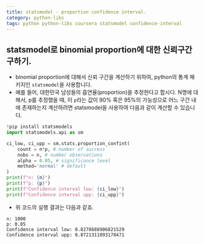 ```yaml
---
title: statsmodel - proportion confidence interval.
category: python-libs
tags: python python-libs coursera statsmodel confidence-interval 
---
```


## statsmodel로 binomial proportion에 대한 신뢰구간 구하기. 

- binomial proportion에 대해서 신뢰 구간을 계산하기 위하여, python의 통계 패키지인 `statsmodel`을 사용합니다.
- 예를 들어, 대한민국 남성들의 흡연율(proportion)을 추정한다고 합시다. N명에 대해서, p를 추정했을 때, 이 `p`라는 값이 90% 혹은 95%의 가능성으로 어느 구간 내에 존재하는지 계산하려면 statsmodel을 사용하여 다음과 같이 계산할 수 있습니다. 

```python
!pip install statsmodels
import statsmodels.api as sm

ci_low, ci_upp = sm.stats.proportion_confint(
    count = n*p, # number of success
    nobs = n, # number observations
    alpha = 0.05, # significance level
    method='normal' # default
)
print(f"n: {n}")
print(f"p: {p}")
print(f"Confidence interval low: {ci_low}")
print(f"Confidence interval upp: {ci_upp}")
```

- 위 코드의 실행 결과는 다음과 같죠.

```
n: 1000
p: 0.85
Confidence interval low: 0.8278688906821529
Confidence interval upp: 0.8721311093178471
```